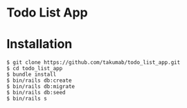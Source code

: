 # Todo List App

# Installation
```
$ git clone https://github.com/takumab/todo_list_app.git
$ cd todo_list_app
$ bundle install
$ bin/rails db:create
$ bin/rails db:migrate
$ bin/rails db:seed
$ bin/rails s
```
